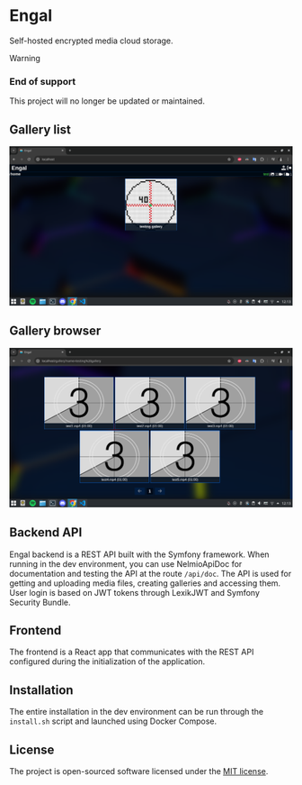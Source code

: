 # Engal
Self-hosted encrypted media cloud storage.

> [!WARNING]
> ### End of support
> This project will no longer be updated or maintained.

## Gallery list
![Gallery list](.github/images/gallery-list.png)

## Gallery browser
![Gallery browser](.github/images/browser.png)

## Backend API
Engal backend is a REST API built with the Symfony framework. When running in the dev environment, you can use NelmioApiDoc for documentation and testing the API at the route `/api/doc`. The API is used for getting and uploading media files, creating galleries and accessing them. User login is based on JWT tokens through LexikJWT and Symfony Security Bundle.

## Frontend
The frontend is a React app that communicates with the REST API configured during the initialization of the application.

## Installation
The entire installation in the dev environment can be run through the `install.sh` script and launched using Docker Compose.

## License
The project is open-sourced software licensed under the [MIT license](https://github.com/lukasbecvar/engal/blob/main/LICENSE).
